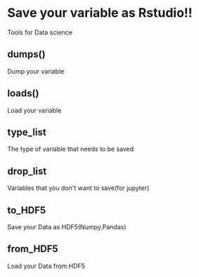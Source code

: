 # Save your variable as Rstudio!!
Tools for Data science
## dumps()
Dump your variable
## loads()
Load your variable
## type_list
The type of variable that needs to be saved
## drop_list
Variables that you don't want to save(for jupyter)
## to_HDF5
Save your Data as HDF5(Numpy,Pandas)
## from_HDF5
Load your Data from HDF5